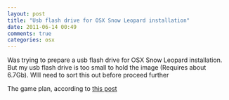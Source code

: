 ```yaml
---
layout: post
title: "Usb flash drive for OSX Snow Leopard installation"
date: 2011-06-14 00:49
comments: true
categories: osx
---
```


Was trying to prepare a usb flash drive for OSX Snow Leopard installation. But my usb flash drive is too small to hold the image (Requires about 6.7Gb). WIll need to sort this out before proceed further



The game plan, according to [this post](http://www.maciverse.com/install-os-x-snow-leopard-from-usb-flash-drive.html)

